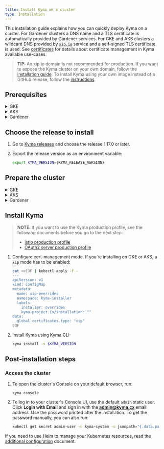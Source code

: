 ```yaml
---
title: Install Kyma on a cluster
type: Installation
---
```


This installation guide explains how you can quickly deploy Kyma on a cluster.
For Gardener clusters a DNS name and a TLS certificate is automatically provided by Gardener services.
For GKE and AKS clusters a wildcard DNS provided by [`xip.io`](http://xip.io) service and a self-signed TLS certificate is used.
See [certificates](https://link.here) for details about certificate management in Kyma available use-cases.

>**TIP:** An xip.io domain is not recommended for production. If you want to expose the Kyma cluster on your own domain, follow the [installation guide](#installation-install-kyma-with-your-own-domain). To install Kyma using your own image instead of a GitHub release, follow the [instructions](#installation-use-your-own-kyma-installer-image).

## Prerequisites

<div tabs name="prerequisites" group="cluster-installation">
  <details>
  <summary label="GKE">
  GKE
  </summary>

- [Kyma CLI](https://github.com/kyma-project/cli)
- [Google Cloud Platform](https://console.cloud.google.com/) (GCP) project with Kubernetes Engine API enabled
- [kubectl](https://kubernetes.io/docs/tasks/tools/install-kubectl/) 1.16.3 or higher
- [gcloud](https://cloud.google.com/sdk/gcloud/)

>**NOTE:** Running Kyma on GKE requires three [`n1-standard-4` machines](https://cloud.google.com/compute/docs/machine-types). The Kyma production profile requires at least `n1-standard-8` machines, but it is recommended to use the `c2-standard-8` type. Create these machines when you complete the **Prepare the cluster** step.

  </details>
  <details>
  <summary label="AKS">
  AKS
  </summary>

- [Kyma CLI](https://github.com/kyma-project/cli)
- [Microsoft Azure](https://azure.microsoft.com) account
- [kubectl](https://kubernetes.io/docs/tasks/tools/install-kubectl/) 1.16.3 or higher
- [Azure CLI](https://docs.microsoft.com/en-us/cli/azure/install-azure-cli)

>**NOTE:** Running Kyma on AKS requires three [`Standard_D4_v3` machines](https://docs.microsoft.com/en-us/azure/virtual-machines/sizes-general). The Kyma production profile requires at least `Standard_F8s_v2` machines, but it is recommended to use the `Standard_D8_v3` type. Create these machines when you complete the **Prepare the cluster** step.

  </details>
  <details>
  <summary label="Gardener">
  Gardener
  </summary>

- [Kyma CLI](https://github.com/kyma-project/cli)
- [Gardener](https://gardener.cloud/) account
- [Google Cloud Platform](https://console.cloud.google.com/) (GCP) project
- [Microsoft Azure](https://azure.microsoft.com) project
- [kubectl](https://kubernetes.io/docs/tasks/tools/install-kubectl/) 1.16.3 or higher

  </details>
</div>

## Choose the release to install

1. Go to [Kyma releases](https://github.com/kyma-project/kyma/releases/) and choose the release 1.17.0 or later.

2. Export the release version as an environment variable:

    ```bash
    export KYMA_VERSION={KYMA_RELEASE_VERSION}
    ```

## Prepare the cluster

<div tabs name="prepare-cluster" group="cluster-installation">
  <details>
  <summary label="GKE">
  GKE
  </summary>

1. Create a service account and a service account key as JSON following [these steps](https://github.com/kyma-incubator/hydroform/blob/master/provision/examples/gcp/README.md#configure-gcp).

2. Export the cluster name, the name of your GCP project, and the [zone](https://cloud.google.com/compute/docs/regions-zones/) you want to deploy to as environment variables:

    ```bash
    export CLUSTER_NAME={CLUSTER_NAME_YOU_WANT}
    export GCP_PROJECT={YOUR_GCP_PROJECT}
    export GCP_ZONE={GCP_ZONE_TO_DEPLOY_TO}
    ```

3. Create a cluster in the defined zone:

    ```bash
    kyma provision gke -c {SERVICE_ACCOUNT_KEY_FILE_PATH} -n $CLUSTER_NAME -l $GCP_ZONE -p $GCP_PROJECT
    ```
   >**NOTE**: Kyma offers the production profile. Pass the `-t` flag to Kyma CLI with the `n1-standard-8` or `c2-standard-8` value if you want to use it.

4. Configure kubectl to use your new cluster:

    ```bash
    gcloud container clusters get-credentials $CLUSTER_NAME --zone $GCP_ZONE --project $GCP_PROJECT
    ```

5. Add your account as the cluster administrator:

    ```bash
    kubectl create clusterrolebinding cluster-admin-binding --clusterrole=cluster-admin --user=$(gcloud config get-value account)
    ```

  </details>
  <details>
  <summary label="AKS">
  AKS
  </summary>

1. Select a name for your cluster. Set the cluster name, the resource group and region as environment variables:

    ```bash
    export RS_GROUP={YOUR_RESOURCE_GROUP_NAME}
    export CLUSTER_NAME={YOUR_CLUSTER_NAME}
    export REGION={YOUR_REGION} #westeurope
    ```

2. Create a resource group for all your resources:

    ```bash
    az group create --name $RS_GROUP --location $REGION
    ```

3. Create a [service principle](https://docs.microsoft.com/en-us/azure/aks/kubernetes-service-principal#manually-create-a-service-principal) on Azure. Create a TOML file with the Azure Client ID, Client Secret, Subscription ID, and Tenant ID:

    ```toml
    CLIENT_ID = {YOUR_APP_ID}
    CLIENT_SECRET = {YOUR_APP_PASSWORD}
    SUBSCRIPTION_ID = {YOUR_SUBSCRIPTION_ID}
    TENANT_ID = {YOUR_TENANT_ID}
    ```

4. Create an AKS cluster:

    ```bash
    kyma provision aks -c {YOUR_CREDENTIALS_FILE_PATH} -n $CLUSTER_NAME -p $RS_GROUP -l $REGION
    ```
   >**NOTE**: Kyma offers the production profile. Pass the flag `-t` to Kyma CLI with `Standard_F8s_v2` or `Standard_D8_v3` if you want to use it.

5. Add additional privileges to be able to access readiness probes endpoints on your AKS cluster:

    ```bash
    kubectl apply -f https://raw.githubusercontent.com/kyma-project/kyma/$KYMA_VERSION/installation/resources/azure-crb-for-healthz.yaml
    ```
  >**CAUTION:** If you define your own Kubernetes jobs on the AKS cluster, follow the [troubleshooting guide](/components/service-mesh/#troubleshooting-kubernetes-jobs-fail-on-aks) to avoid jobs running endlessly on AKS deployments of Kyma.

  </details>
  <details>
  <summary label="Gardener">
  Gardener
  </summary>

1. Use the Gardener dashboard to configure provider settings.

    >**NOTE:** You need to perform these steps only once.

    * For GCP:
      * Create a project in Gardener.
      * Add a [new service account and roles](https://gardener.cloud/documentation/050-tutorials/content/howto/gardener_gcp/#create-a-new-serviceaccount-and-assign-roles).
      * Add the GCP Secret under **Secrets** in the Gardener dashboard.
      * Add the service account and download Gardener's `kubeconfig` file.

    * For Azure:
      * Create a project in Gardener.
      * Add the Azure Secret under **Secrets** in the Gardener dashboard. Use the details of your Azure service account. If do not have an account, request one.
      * Add the service account and download Gardener's `kubeconfig` file.

2. Provision the cluster using the [Kyma CLI](https://github.com/kyma-project/cli).

   >**NOTE**: Kyma offers the [production profile](/components/service-mesh/#configuration-service-mesh-production-profile) which requires a different machine type. Specify it using the `--type` flag.

   To provision a Gardener cluster on GCP, run:

   ```
   kyma provision gardener gcp -n {cluster_name} -p {project_name} -s {kyma_gardener_gcp_secret_name} -c {path_to_gardener_kubeconfig}
   ```
   See the complete [list of flags and their descriptions](https://github.com/kyma-project/cli/blob/master/docs/gen-docs/kyma_provision_gardener_gcp.md).

   To provision a Gardener cluster on Azure, run:

   ```
   kyma provision gardener az -n {cluster_name} -p {project_name} -s {kyma_gardener_azure_secret_name} -c {path_to_gardener_kubeconfig}
   ```
   See the complete [list of flags and their descriptions](https://github.com/kyma-project/cli/blob/master/docs/gen-docs/kyma_provision_gardener_az.md).

3. After you provision the cluster, its `kubeconfig` file will be downloaded and automatically set as the current context.

  </details>
</div>

## Install Kyma
   >**NOTE**: If you want to use the Kyma production profile, see the following documents before you go to the next step:
   >* [Istio production profile](/components/service-mesh/#configuration-service-mesh-production-profile)
   >* [OAuth2 server production profile](/components/security/#configuration-o-auth2-server-profiles)

1. Configure cert-management mode. If you're installing on GKE or AKS, a `xip` mode has to be enabled:

    ```bash
    cat <<EOF | kubectl apply -f -
    ---
    apiVersion: v1
    kind: ConfigMap
    metadata:
      name: xip-overrides
      namespace: kyma-installer
      labels:
        installer: overrides
        kyma-project.io/installation: ""
    data:
      global.certificates.type: "xip"
    EOF
    ```

2. Install Kyma using Kyma CLI:

    ```bash
    kyma install -s $KYMA_VERSION
    ```

## Post-installation steps

### Access the cluster

1. To open the cluster's Console on your default browser, run:

    ```bash
    kyma console
    ```

2. To log in to your cluster's Console UI, use the default `admin` static user. Click **Login with Email** and sign in with the **admin@kyma.cx** email address. Use the password printed after the installation. To get the password manually, you can also run:

    ```bash
    kubectl get secret admin-user -n kyma-system -o jsonpath="{.data.password}" | base64 --decode
    ```

If you need to use Helm to manage your Kubernetes resources, read the [additional configuration](#installation-use-helm) document.
